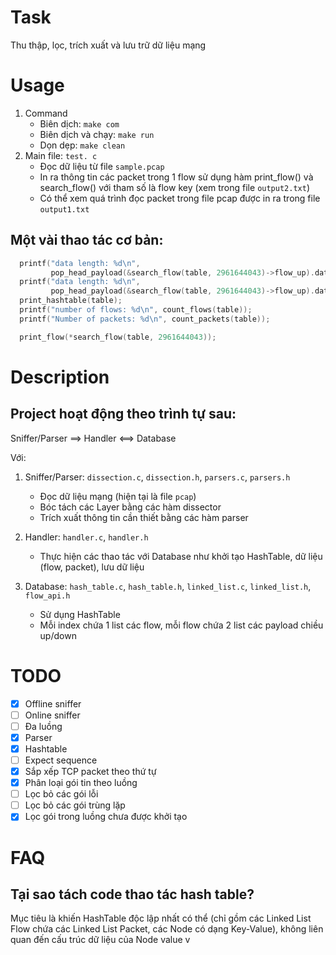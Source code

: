 # Task 
Thu thập, lọc, trích xuất và lưu trữ dữ liệu mạng

# Usage
1. Command
	- Biên dịch: `make com`
	- Biên dịch và chạy: `make run`
	- Dọn dẹp: `make clean`
2. Main file: `test. c`
	- Đọc dữ liệu từ file `sample.pcap`
	- In ra thông tin các packet trong 1 flow sử dụng hàm print_flow() và search_flow() với tham số là flow key (xem trong file `output2.txt`)
	- Có thể xem quá trình đọc packet trong file pcap được in ra trong file `output1.txt`

## Một vài thao tác cơ bản:
```C
  printf("data length: %d\n",
         pop_head_payload(&search_flow(table, 2961644043)->flow_up).data_len);
  printf("data length: %d\n",
         pop_head_payload(&search_flow(table, 2961644043)->flow_up).data_len);
  print_hashtable(table);
  printf("number of flows: %d\n", count_flows(table));
  printf("Number of packets: %d\n", count_packets(table));

  print_flow(*search_flow(table, 2961644043));

```

# Description

## Project hoạt động theo trình tự sau:

Sniffer/Parser ==> Handler <==> Database

Với:
1. Sniffer/Parser: `dissection.c`, `dissection.h`, `parsers.c`, `parsers.h` 
	- Đọc dữ liệu mạng (hiện tại là file `pcap`)
	- Bóc tách các Layer bằng các hàm dissector 
	- Trích xuất thông tin cần thiết  bằng các hàm parser

2. Handler: `handler.c`, `handler.h`
	- Thực hiện các thao tác với Database như khởi tạo HashTable, dữ liệu (flow, packet), lưu dữ liệu

3. Database: `hash_table.c`, `hash_table.h`, `linked_list.c`, `linked_list.h`, `flow_api.h`
	- Sử dụng HashTable
	- Mỗi index chứa 1 list các flow, mỗi flow chứa 2 list các payload chiều up/down

# TODO
- [x] Offline sniffer
- [ ] Online sniffer
- [ ] Đa luồng
- [x] Parser
- [x] Hashtable
- [ ] Expect sequence
- [x] Sắp xếp TCP packet theo thứ tự
- [x] Phân loại gói tin theo luồng
- [ ] Lọc bỏ các gói lỗi
- [ ] Lọc bỏ các gói trùng lặp 
- [x] Lọc gói trong luồng chưa được khởi tạo

# FAQ
## Tại sao tách code thao tác hash table?
Mục tiêu là khiến HashTable độc lập nhất có thể (chỉ gồm các Linked List Flow chứa các Linked List Packet, các Node có dạng Key-Value), không liên quan đến cấu trúc dữ liệu của Node value
v

